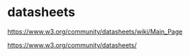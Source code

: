 # datasheets

https://www.w3.org/community/datasheets/wiki/Main_Page

https://www.w3.org/community/datasheets/
